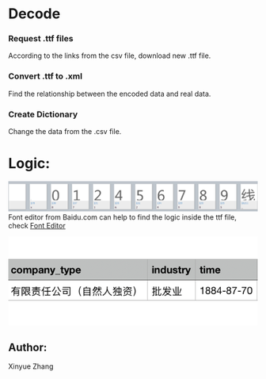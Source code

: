# Decode

### Request .ttf files
 According to the links from the csv file, download new .ttf file.
 
### Convert .ttf to .xml
 Find the relationship between the encoded data and real data.
 
### Create Dictionary
 Change the data from the .csv file.
 
# Logic:
![TTF file](/Decode/WX20200822-143046@2x.png)
Font editor from Baidu.com can help to find the logic inside the ttf file, check [Font Editor](http://fontstore.baidu.com/static/editor/)

![CSV file](/Decode/WX20200822-143158@2x.png)

 
## Author:
 Xinyue Zhang

